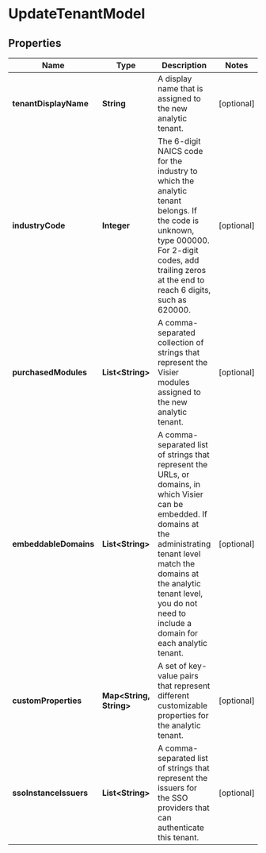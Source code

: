 

# UpdateTenantModel


## Properties

| Name | Type | Description | Notes |
|------------ | ------------- | ------------- | -------------|
|**tenantDisplayName** | **String** | A display name that is assigned to the new analytic tenant. |  [optional] |
|**industryCode** | **Integer** | The 6-digit NAICS code for the industry to which the analytic tenant belongs. If the code is unknown, type 000000.   For 2-digit codes, add trailing zeros at the end to reach 6 digits, such as 620000. |  [optional] |
|**purchasedModules** | **List&lt;String&gt;** | A comma-separated collection of strings that represent the Visier modules assigned to the new analytic tenant. |  [optional] |
|**embeddableDomains** | **List&lt;String&gt;** | A comma-separated list of strings that represent the URLs, or domains, in which Visier can be embedded. If  domains at the administrating tenant level match the domains at the analytic tenant level, you do not need  to include a domain for each analytic tenant. |  [optional] |
|**customProperties** | **Map&lt;String, String&gt;** | A set of key-value pairs that represent different customizable properties for the analytic tenant. |  [optional] |
|**ssoInstanceIssuers** | **List&lt;String&gt;** | A comma-separated list of strings that represent the issuers for the SSO providers that can authenticate this tenant. |  [optional] |



